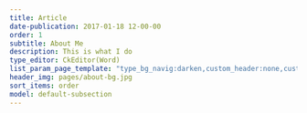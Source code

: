 ```yaml
---
title: Article
date-publication: 2017-01-18 12-00-00
order: 1
subtitle: About Me
description: This is what I do
type_editor: CkEditor(Word)
list_param_page_template: "type_bg_navig:darken,custom_header:none,custom_navigation:default_navbar_fixed,custom_design_content_section:main_left3_content"
header_img: pages/about-bg.jpg
sort_items: order
model: default-subsection
---
```

